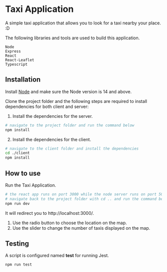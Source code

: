 # Taxi Application

A simple taxi application that allows you to look for a taxi nearby your place. :D

The following libraries and tools are used to build this application.

```
Node
Express
React
React-Leaflet
Typescript
```

## Installation 

Install [Node](https://nodejs.org/en/) and make sure the Node version is 14 and above.

Clone the project folder and the following steps are required to install dependencies for both client and server:

1. Install the dependencies for the server.

```bash
# navigate to the project folder and run the command below
npm install
```

2. Install the dependencies for the client.

```bash
# navigate to the client folder and install the dependencies
cd ./client
npm install
```

## How to use

Run the Taxi Application.

```bash
# the react app runs on port 3000 while the node server runs on port 5000
# navigate back to the project folder with cd .. and run the command below
npm run dev
```

It will redirect you to http://localhost:3000/.

1. Use the radio button to choose the location on the map.
2. Use the slider to change the number of taxis displayed on the map.

## Testing

A script is configured named **test** for running Jest.

```bash
npm run test
```